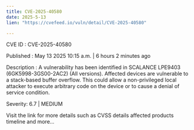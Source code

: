 ```yaml
---
title: CVE-2025-40580
date: 2025-5-13
lien: "https://cvefeed.io/vuln/detail/CVE-2025-40580"

---
```


CVE ID : CVE-2025-40580

Published :  May 13
2025
10:15 a.m. | 6 hours
2 minutes ago

Description : A vulnerability has been identified in SCALANCE LPE9403 (6GK5998-3GS00-2AC2) (All versions). Affected devices are vulnerable to a stack-based buffer overflow.
This could allow a non-privileged local attacker to execute arbitrary code on the device or to cause a denial of service condition.

Severity: 6.7 | MEDIUM

Visit the link for more details
such as CVSS details
affected products
timeline
and more...
